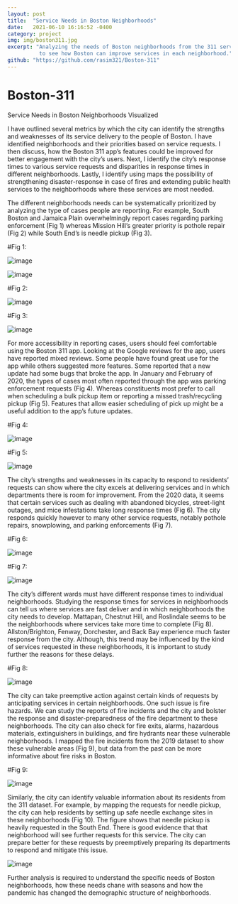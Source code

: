 ```yaml
---
layout: post
title:  "Service Needs in Boston Neighborhoods"
date:   2021-06-10 16:16:52 -0400
category: project
img: img/boston311.jpg
excerpt: "Analyzing the needs of Boston neighborhoods from the 311 service calls dataset. Using R and ggplot, we try
          to see how Boston can improve services in each neighborhood."
github: "https://github.com/rasim321/Boston-311"
---
```



# Boston-311
Service Needs in Boston Neighborhoods Visualized

I have outlined several metrics by which the city can identify the strengths and 
weaknesses of its service delivery to the people of Boston. I have identified neighborhoods and their 
priorities based on service requests. I then discuss, how the Boston 311 app’s features could be 
improved for better engagement with the city’s users. Next, I identify the city’s response times to 
various service requests and disparities in response times in different neighborhoods. Lastly, I 
identify using maps the possibility of strengthening disaster-response in case of fires and extending 
public health services to the neighborhoods where these services are most needed.

The different neighborhoods needs can be systematically prioritized by analyzing the type of 
cases people are reporting. For example, South Boston and Jamaica Plain overwhelmingly 
report cases regarding parking enforcement (Fig 1) whereas Mission Hill’s greater priority is 
pothole repair (Fig 2) while South End’s is needle pickup (Fig 3).

#Fig 1: 

![image](https://user-images.githubusercontent.com/59543579/121192962-6c44b580-c83b-11eb-8f9d-d93dad51a7a4.png)


![image](https://user-images.githubusercontent.com/59543579/121193041-8088b280-c83b-11eb-9945-deb73c7109f1.png)


#Fig 2:

![image](https://user-images.githubusercontent.com/59543579/121193175-9dbd8100-c83b-11eb-852d-1f61815954cc.png)


#Fig 3: 

![image](https://user-images.githubusercontent.com/59543579/121193258-b0d05100-c83b-11eb-944a-dd6b2a7e3d62.png)


For more accessibility in reporting cases, users should feel comfortable using the Boston 311 
app. Looking at the Google reviews for the app, users have reported mixed reviews. Some 
people have found great use for the app while others suggested more features. Some 
reported that a new update had some bugs that broke the app. In January and February of 
2020, the types of cases most often reported through the app was parking enforcement 
requests (Fig 4). Whereas constituents most prefer to call when scheduling a bulk pickup 
item or reporting a missed trash/recycling pickup (Fig 5). Features that allow easier 
scheduling of pick up might be a useful addition to the app’s future updates.


#Fig 4:

![image](https://user-images.githubusercontent.com/59543579/121193567-f12fcf00-c83b-11eb-8205-55168ecc471e.png)

#Fig 5:

![image](https://user-images.githubusercontent.com/59543579/121193648-03aa0880-c83c-11eb-91e6-a14b77fe3098.png)

The city’s strengths and weaknesses in its capacity to respond to residents’ requests can show 
where the city excels at delivering services and in which departments there is room for 
improvement. From the 2020 data, it seems that certain services such as dealing with 
abandoned bicycles, street-light outages, and mice infestations take long response times (Fig 
6). The city responds quickly however to many other service requests, notably pothole 
repairs, snowplowing, and parking enforcements (Fig 7).


#Fig 6:

![image](https://user-images.githubusercontent.com/59543579/121193903-394ef180-c83c-11eb-81dc-b2c83b73cd70.png)


#Fig 7:

![image](https://user-images.githubusercontent.com/59543579/121193956-4835a400-c83c-11eb-94b1-70f0af95457a.png)

The city’s different wards must have different response times to individual neighborhoods. 
Studying the response times for services in neighborhoods can tell us where services are fast 
deliver and in which neighborhoods the city needs to develop. Mattapan, Chestnut Hill, and 
Roslindale seems to be the neighborhoods where services take more time to complete (Fig 
8). Allston/Brighton, Fenway, Dorchester, and Back Bay experience much faster response 
from the city. Although, this trend may be influenced by the kind of services requested in 
these neighborhoods, it is important to study further the reasons for these delays.

#Fig 8:

![image](https://user-images.githubusercontent.com/59543579/121194144-7915d900-c83c-11eb-9783-c3f0cc315c35.png)

The city can take preemptive action against certain kinds of requests by anticipating services 
in certain neighborhoods. One such issue is fire hazards. We can study the reports of fire 
incidents and the city and bolster the response and disaster-preparedness of the fire 
department to these neighborhoods. The city can also check for fire exits, alarms, hazardous 
materials, extinguishers in buildings, and fire hydrants near these vulnerable neighborhoods. 
I mapped the fire incidents from the 2019 dataset to show these vulnerable areas (Fig 9), 
but data from the past can be more informative about fire risks in Boston.

#Fig 9:

![image](https://user-images.githubusercontent.com/59543579/121194383-b0848580-c83c-11eb-90e5-c468af6d7c1e.png)

Similarly, the city can identify valuable information about its residents from the 311 dataset. 
For example, by mapping the requests for needle pickup, the city can help residents by 
setting up safe needle exchange sites in these neighborhoods (Fig 10). The figure shows that 
needle pickup is heavily requested in the South End. There is good evidence that that 
neighborhood will see further requests for this service. The city can prepare better for these 
requests by preemptively preparing its departments to respond and mitigate this issue. 

![image](https://user-images.githubusercontent.com/59543579/121194513-cbef9080-c83c-11eb-8c27-25ade4790433.png)

Further analysis is required to understand the specific needs of Boston neighborhoods, how these needs
chane with seasons and how the pandemic has changed the demographic structure of neighborhoods. 
